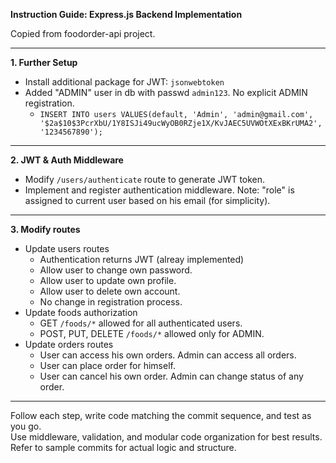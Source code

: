 **Instruction Guide: Express.js Backend Implementation**

Copied from foodorder-api project.

---

**1. Further Setup**

- Install additional package for JWT: `jsonwebtoken`
- Added "ADMIN" user in db with passwd `admin123`. No explicit ADMIN registration.
  - `INSERT INTO users VALUES(default, 'Admin', 'admin@gmail.com', '$2a$10$3PcrXbU/1Y8ISJi49ucWyOB0RZje1X/KvJAEC5UVWOtXExBKrUMA2', '1234567890');`

---

**2. JWT & Auth Middleware**

- Modify `/users/authenticate` route to generate JWT token.
- Implement and register authentication middleware. Note: "role" is assigned to current user based on his email (for simplicity).

---

**3. Modify routes**

- Update users routes
  - Authentication returns JWT (alreay implemented)
  - Allow user to change own password.
  - Allow user to update own profile.
  - Allow user to delete own account.
  - No change in registration process.
- Update foods authorization
  - GET `/foods/*` allowed for all authenticated users.
  - POST, PUT, DELETE `/foods/*` allowed only for ADMIN.
- Update orders routes
  - User can access his own orders. Admin can access all orders.
  - User can place order for himself.
  - User can cancel his own order. Admin can change status of any order.

---

Follow each step, write code matching the commit sequence, and test as you go.  
Use middleware, validation, and modular code organization for best results.  
Refer to sample commits for actual logic and structure.
